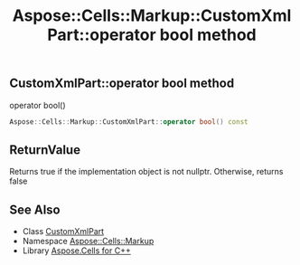 ﻿---
title: Aspose::Cells::Markup::CustomXmlPart::operator bool method
linktitle: operator bool
second_title: Aspose.Cells for C++ API Reference
description: 'Aspose::Cells::Markup::CustomXmlPart::operator bool method. operator bool() in C++.'
type: docs
weight: 400
url: /cpp/aspose.cells.markup/customxmlpart/operator_bool/
---
## CustomXmlPart::operator bool method


operator bool()

```cpp
Aspose::Cells::Markup::CustomXmlPart::operator bool() const
```


## ReturnValue

Returns true if the implementation object is not nullptr. Otherwise, returns false

## See Also

* Class [CustomXmlPart](../)
* Namespace [Aspose::Cells::Markup](../../)
* Library [Aspose.Cells for C++](../../../)
